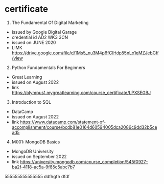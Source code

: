 # certificate 

1. The Fundamental Of Digital Marketing
  - issued by Google Digital Garage
  - credential id AD2 WK3 3CN
  - issued on JUNE 2020
  - LIMK https://drive.google.com/file/d/1Ms5_nu3M4p6fCIHdp55nLo1qMZJebCff/view

2. Python Fundamentals For Beginners
  - Great Learning
  - issued on August 2022
  - link https://olympus1.mygreatlearning.com/course_certificate/LPXSEGBJ

3. Introduction to SQL
  - DataCamp
  - issued on August 2022
  - link https://www.datacamp.com/statement-of-accomplishment/course/bcdb81e0164d60594005dca2086c9dd32b5cead5

4. M001: MongoDB Basics
  - MongoDB University
  - issued on September 2022
  - link https://university.mongodb.com/course_completion/545f0927-ba2f-4118-ac5a-9f85c5abc7b7

555555555555555
ddfhgfh
dfdf
